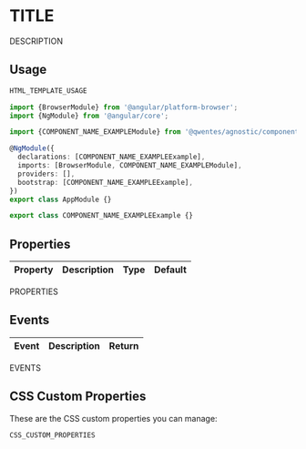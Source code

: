 # TITLE

DESCRIPTION

## Usage

```html
HTML_TEMPLATE_USAGE
```

```typescript
import {BrowserModule} from '@angular/platform-browser';
import {NgModule} from '@angular/core';

import {COMPONENT_NAME_EXAMPLEModule} from '@qwentes/agnostic/components';

@NgModule({
  declarations: [COMPONENT_NAME_EXAMPLEExample],
  imports: [BrowserModule, COMPONENT_NAME_EXAMPLEModule],
  providers: [],
  bootstrap: [COMPONENT_NAME_EXAMPLEExample],
})
export class AppModule {}

export class COMPONENT_NAME_EXAMPLEExample {}
```

## Properties

| Property  | Description | Type  | Default |
|-----------|-------------|-------|---------|
PROPERTIES

## Events

| Event  | Description  | Return |
|--------|--------------|--------|
EVENTS

## CSS Custom Properties

These are the CSS custom properties you can manage:

```
CSS_CUSTOM_PROPERTIES
```

